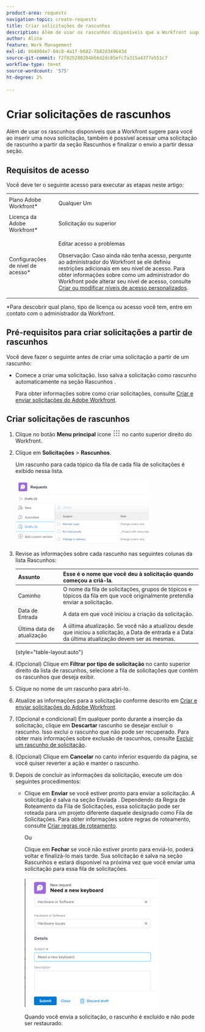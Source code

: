 ```yaml
---
product-area: requests
navigation-topic: create-requests
title: Criar solicitações de rascunhos
description: Além de usar os rascunhos disponíveis que a Workfront sugere para você ao inserir uma nova solicitação, também é possível acessar uma solicitação de rascunho a partir da seção Rascunhos e finalizar o envio a partir dessa seção.
author: Alina
feature: Work Management
exl-id: 664004e7-04c8-4a1f-b682-7b82d349643d
source-git-commit: f2f825280204b56d2dc85efc7a315a4377e551c7
workflow-type: tm+mt
source-wordcount: '575'
ht-degree: 2%

---
```


# Criar solicitações de rascunhos

Além de usar os rascunhos disponíveis que a Workfront sugere para você ao inserir uma nova solicitação, também é possível acessar uma solicitação de rascunho a partir da seção Rascunhos e finalizar o envio a partir dessa seção.

## Requisitos de acesso

Você deve ter o seguinte acesso para executar as etapas neste artigo:

<table style="table-layout:auto"> 
 <col> 
 <col> 
 <tbody> 
  <tr> 
   <td role="rowheader">Plano Adobe Workfront*</td> 
   <td> <p>Qualquer Um </p> </td> 
  </tr> 
  <tr> 
   <td role="rowheader">Licença da Adobe Workfront*</td> 
   <td> <p>Solicitação ou superior</p> </td> 
  </tr> 
  <tr> 
   <td role="rowheader">Configurações de nível de acesso*</td> 
   <td> <p>Editar acesso a problemas</p> <p>Observação: Caso ainda não tenha acesso, pergunte ao administrador do Workfront se ele definiu restrições adicionais em seu nível de acesso. Para obter informações sobre como um administrador do Workfront pode alterar seu nível de acesso, consulte <a href="../../../administration-and-setup/add-users/configure-and-grant-access/create-modify-access-levels.md" class="MCXref xref">Criar ou modificar níveis de acesso personalizados</a>.</p> </td> 
  </tr> 
 </tbody> 
</table>

&#42;Para descobrir qual plano, tipo de licença ou acesso você tem, entre em contato com o administrador da Workfront.

## Pré-requisitos para criar solicitações a partir de rascunhos

Você deve fazer o seguinte antes de criar uma solicitação a partir de um rascunho: 

* Comece a criar uma solicitação. Isso salva a solicitação como rascunho automaticamente na seção Rascunhos .

   Para obter informações sobre como criar solicitações, consulte [Criar e enviar solicitações do Adobe Workfront](../../../manage-work/requests/create-requests/create-submit-requests.md).

## Criar solicitações de rascunhos

1. Clique no botão **Menu principal** ícone ![](assets/main-menu-icon.png) no canto superior direito do Workfront.
1. Clique em **Solicitações** > **Rascunhos**.

   Um rascunho para cada tópico da fila de cada fila de solicitações é exibido nessa lista.

   ![](assets/nwe-drafts-section-with-list-of-drafts-350x169.png)

1. Revise as informações sobre cada rascunho nas seguintes colunas da lista Rascunhos:

   | Assunto | Esse é o nome que você deu à solicitação quando começou a criá-la. |
   |---|---|
   | Caminho | O nome da fila de solicitações, grupos de tópicos e tópicos da fila em que você originalmente pretendia enviar a solicitação. |
   | Data de Entrada | A data em que você iniciou a criação da solicitação. |
   | Última data de atualização | A última atualização. Se você não a atualizou desde que iniciou a solicitação, a Data de entrada e a Data da última atualização devem ser as mesmas. |

   {style=&quot;table-layout:auto&quot;}

1. (Opcional) Clique em **Filtrar por tipo de solicitação** no canto superior direito da lista de rascunhos, selecione a fila de solicitações que contém os rascunhos que deseja exibir.
1. Clique no nome de um rascunho para abri-lo.
1. Atualize as informações para a solicitação conforme descrito em [Criar e enviar solicitações do Adobe Workfront](../../../manage-work/requests/create-requests/create-submit-requests.md).
1. (Opcional e condicional) Em qualquer ponto durante a inserção da solicitação, clique em **Descartar** rascunho se desejar excluir o rascunho. Isso exclui o rascunho que não pode ser recuperado. Para obter mais informações sobre exclusão de rascunhos, consulte [Excluir um rascunho de solicitação](../../../manage-work/requests/create-requests/delete-request-draft.md).

1. (Opcional) Clique em **Cancelar** no canto inferior esquerdo da página, se você quiser reverter a ação e manter o rascunho.

1. Depois de concluir as informações da solicitação, execute um dos seguintes procedimentos:

   * Clique em **Enviar** se você estiver pronto para enviar a solicitação. A solicitação é salva na seção Enviada . Dependendo da Regra de Roteamento da Fila de Solicitações, essa solicitação pode ser roteada para um projeto diferente daquele designado como Fila de Solicitações. Para obter informações sobre regras de roteamento, consulte [Criar regras de roteamento](../../../manage-work/requests/create-and-manage-request-queues/create-routing-rules.md).

      Ou

      Clique em **Fechar** se você não estiver pronto para enviá-lo, poderá voltar e finalizá-lo mais tarde. Sua solicitação é salva na seção Rascunhos e estará disponível na próxima vez que você enviar uma solicitação para essa fila de solicitações.

      ![](assets/nwe-submit-close-discard-draft-buttons-on-new-request-350x340.png)

      Quando você envia a solicitação, o rascunho é excluído e não pode ser restaurado.
